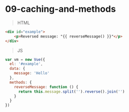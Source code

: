 # 09-caching-and-methods

>HTML
```html
<div id="example">
	<p>Reversed message: "{{ reverseMessage() }}"</p>
</div>

```

>JS
```javascript
var vm = new Vue({
  el: '#example',
  data: {
    message: 'Hello'
  },
  methods: {
    reverseMessage: function () {
      return this.message.split('').reverse().join('')
    }
  }
})
```